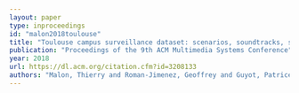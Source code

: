 ```yaml
---
layout: paper
type: inproceedings
id: "malon2018toulouse"
title: "Toulouse campus surveillance dataset: scenarios, soundtracks, synchronized videos with overlapping and disjoint views"
publication: "Proceedings of the 9th ACM Multimedia Systems Conference"
year: 2018
url: https://dl.acm.org/citation.cfm?id=3208133
authors: "Malon, Thierry and Roman-Jimenez, Geoffrey and Guyot, Patrice and Chambon, Sylvie and Charvillat, Vincent and Crouzil, Alain and Péninou, André and Pinquier, Julien and Sèdes, Florence and Sénac, Christine"
---
```

